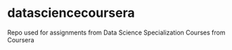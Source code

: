 datasciencecoursera
===================

Repo used for assignments from Data Science Specialization Courses from Coursera 
